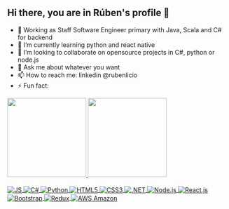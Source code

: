 ## Hi there, you are in Rúben's profile 👋

- 🔭 Working as Staff Software Engineer primary with Java, Scala and C# for backend
- 🌱 I’m currently learning python and react native
- 👯 I’m looking to collaborate on opensource projects in C#, python or node.js
- 💬 Ask me about whatever you want
- 📫 How to reach me: linkedin @rubenlicio
- ⚡ Fun fact: 

 <div>
  <a href="https://github.com/rubenlr">
  <img height="180em" src="https://github-readme-stats.vercel.app/api?username=rubenlr&show_icons=true&theme=dracula&include_all_commits=true&count_private=true"/>
  <img height="180em" src="https://github-readme-stats.vercel.app/api/top-langs/?username=rubenlr&layout=compact&langs_count=7&theme=dracula"/>
</div>
  
<div style="display: inline_block"><br>
  <img align="center" alt="JS" src="https://img.shields.io/badge/JavaScript-323330?style=for-the-badge&logo=javascript&logoColor=F7DF1E">
  <img align="center" alt="C#"src="https://img.shields.io/badge/C%23-239120?style=for-the-badge&logo=c-sharp&logoColor=white">
  <img align="center" alt="Python" src="https://img.shields.io/badge/Python-3776AB?style=for-the-badge&logo=python&logoColor=white">
  <img align="center" alt="HTML5" src="https://img.shields.io/badge/HTML-239120?style=for-the-badge&logo=html5&logoColor=white">
  <img align="center" alt="CSS3" src="https://img.shields.io/badge/CSS-239120?&style=for-the-badge&logo=css3&logoColor=white">
  <img align="center" alt=".NET" src="https://img.shields.io/badge/.NET-5C2D91?style=for-the-badge&logo=.net&logoColor=white">
  <img align="center" alt="Node.js" src="https://img.shields.io/badge/Node.js-43853D?style=for-the-badge&logo=node.js&logoColor=white">
  <img align="center" alt="React.js" src="https://img.shields.io/badge/React-20232A?style=for-the-badge&logo=react&logoColor=61DAFB">
  <img align="center" alt="Bootstrap" src="https://img.shields.io/badge/Bootstrap-563D7C?style=for-the-badge&logo=bootstrap&logoColor=white">
  <img align="center" alt="Redux" src="https://img.shields.io/badge/Redux-593D88?style=for-the-badge&logo=redux&logoColor=white">
  <img align="center" alt="AWS Amazon" src="https://img.shields.io/badge/Amazon_AWS-232F3E?style=for-the-badge&logo=amazon-aws&logoColor=white">
</div>
  

